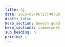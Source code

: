 ```yaml
---
title: hj
date: 2025-09-06T23:40:00
draft: false
hero_section: Gewoon goed
hero_section2: timmerwerk
sub_heading: n
pricing: j
---
```


